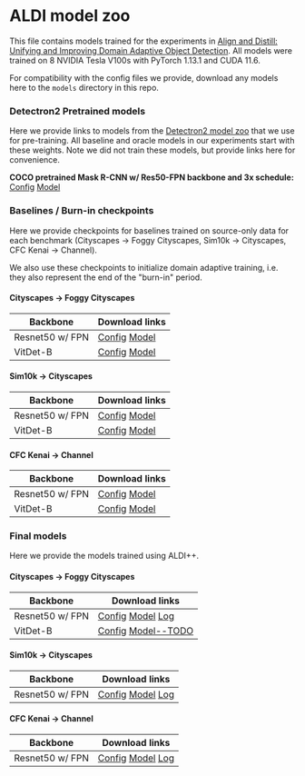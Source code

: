 # ALDI model zoo

This file contains models trained for the experiments in [Align and Distill: Unifying and Improving Domain Adaptive Object Detection](https://arxiv.org/abs/2403.12029). All models were trained on 8 NVIDIA Tesla V100s with PyTorch 1.13.1 and CUDA 11.6. 

For compatibility with the config files we provide, download any models here to the `models` directory in this repo.

### Detectron2 Pretrained models

Here we provide links to models from the [Detectron2 model zoo](https://github.com/facebookresearch/detectron2/blob/main/MODEL_ZOO.md) that we use for pre-training. All baseline and oracle models in our experiments start with these weights. Note we did not train these models, but provide links here for convenience.

**COCO pretrained Mask R-CNN w/ Res50-FPN backbone and 3x schedule:** [Config](https://github.com/facebookresearch/detectron2/blob/main/configs/COCO-InstanceSegmentation/mask_rcnn_R_50_FPN_3x.yaml) [Model](https://dl.fbaipublicfiles.com/detectron2/COCO-InstanceSegmentation/mask_rcnn_R_50_FPN_3x/137849600/model_final_f10217.pkl)

### Baselines / Burn-in checkpoints

Here we provide checkpoints for baselines trained on source-only data for each benchmark (Cityscapes &rarr; Foggy Cityscapes, Sim10k &rarr; Cityscapes, CFC Kenai &rarr; Channel).

We also use these checkpoints to initialize domain adaptive training, i.e. they also represent the end of the "burn-in" period.

#### Cityscapes &rarr; Foggy Cityscapes

| Backbone      | Download links |
| ----------- | ----------- |
| Resnet50 w/ FPN | [Config](https://github.com/justinkay/aldi/blob/main/configs/cityscapes/Base-RCNN-FPN-Cityscapes_strongaug_ema.yaml) [Model](https://github.com/justinkay/aldi/releases/download/v0.0.1/cityscapes_baseline_strongaug_ema_foggy_val_model_best_591_ema2model.pth) |
| VitDet-B | [Config](https://github.com/justinkay/aldi/blob/main/configs/cityscapes/Base-RCNN-VitDetB-Cityscapes_strongaug_ema.yaml) [Model](https://github.com/justinkay/aldi/releases/download/v0.0.1/cityscapes_vitdetb_baseline_strongaug_ema_foggy_val_model_best_4799_ema2model.pth) |

#### Sim10k &rarr; Cityscapes

| Backbone      | Download links |
| ----------- | ----------- |
| Resnet50 w/ FPN | [Config](https://github.com/justinkay/aldi/blob/main/configs/sim10k/Base-RCNN-FPN-Sim10k_strongaug_ema.yaml) [Model](https://github.com/justinkay/aldi/releases/download/v0.0.1/sim10k_baseline_strongaug_ema_cityscapes_cars_val_model_best_768_ema2model.pth) |
| VitDet-B | [Config](https://github.com/justinkay/aldi/blob/main/configs/sim10k/Base-RCNN-VitDetB-Sim10k_strongaug_ema.yaml) [Model](https://github.com/justinkay/aldi/releases/download/v0.0.1/sim10k_vitdetb_baseline_strongaug_ema_cityscapes_cars_val_model_best_817_ema2model.pth) |

#### CFC Kenai &rarr; Channel

| Backbone      | Download links |
| ----------- | ----------- |
| Resnet50 w/ FPN | [Config](https://github.com/justinkay/aldi/blob/main/configs/cfc/Base-RCNN-FPN-CFC_strongaug_ema.yaml) [Model](https://github.com/justinkay/aldi/releases/download/v0.0.1/cfc_channel_test_model_best_strongaug_ema_667_ema2model.pth) |
| VitDet-B | [Config](https://github.com/justinkay/aldi/blob/main/configs/cfc/Base-RCNN-VitDetB-CFC_strongaug_ema.yaml) [Model](https://github.com/justinkay/aldi/releases/download/v0.0.1/cfc_vitdetb_channel_test_model_best_strongaug_ema_690_ema2model.pth) |


### Final models

Here we provide the models trained using ALDI++.

#### Cityscapes &rarr; Foggy Cityscapes

| Backbone      | Download links |
| ----------- | ----------- |
| Resnet50 w/ FPN | [Config](https://github.com/justinkay/aldi/blob/main/configs/cityscapes/ALDI-Best-Cityscapes.yaml) [Model](https://github.com/justinkay/aldi/releases/download/v0.0.1/aldi++_cityscapes_foggy_val_model_best.pth) [Log](https://github.com/justinkay/aldi/releases/download/v0.0.1/aldi++_cs_to_fcs_log.txt) |
| VitDet-B | [Config](https://github.com/justinkay/aldi/blob/main/configs/cityscapes/ALDI-Best-ViT-Cityscapes.yaml) [Model--TODO]() |

#### Sim10k &rarr; Cityscapes

| Backbone      | Download links |
| ----------- | ----------- |
| Resnet50 w/ FPN | [Config](https://github.com/justinkay/aldi/blob/main/configs/sim10k/ALDI-Best-Sim10k.yaml) [Model](https://github.com/justinkay/aldi/releases/download/v0.0.1/aldi++_sim10k_cityscapes_cars_val_model_best.pth) [Log](https://github.com/justinkay/aldi/releases/download/v0.0.1/aldi++_sim10k_log.txt) |

#### CFC Kenai &rarr; Channel

| Backbone      | Download links |
| ----------- | ----------- |
| Resnet50 w/ FPN | [Config](https://github.com/justinkay/aldi/blob/main/configs/cfc/ALDI-Best-CFC.yaml) [Model](https://github.com/justinkay/aldi/releases/download/v0.0.1/aldi++_cfc_channel_test_model_best.pth) [Log](https://github.com/justinkay/aldi/releases/download/v0.0.1/aldi++_cfc_log.txt) |
